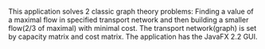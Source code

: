 This application solves 2 classic graph theory problems: Finding a value of a maximal flow in specified transport network and then building a smaller flow(2/3 of maximal) with minimal cost. The transport network(graph) is set by capacity matrix and cost matrix.
The application has the JavaFX 2.2 GUI.
